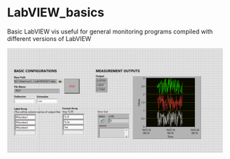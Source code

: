 # LabVIEW_basics
Basic LabVIEW vis useful for general monitoring programs compiled with different versions of LabVIEW

![screenshot](screenshot.png)
